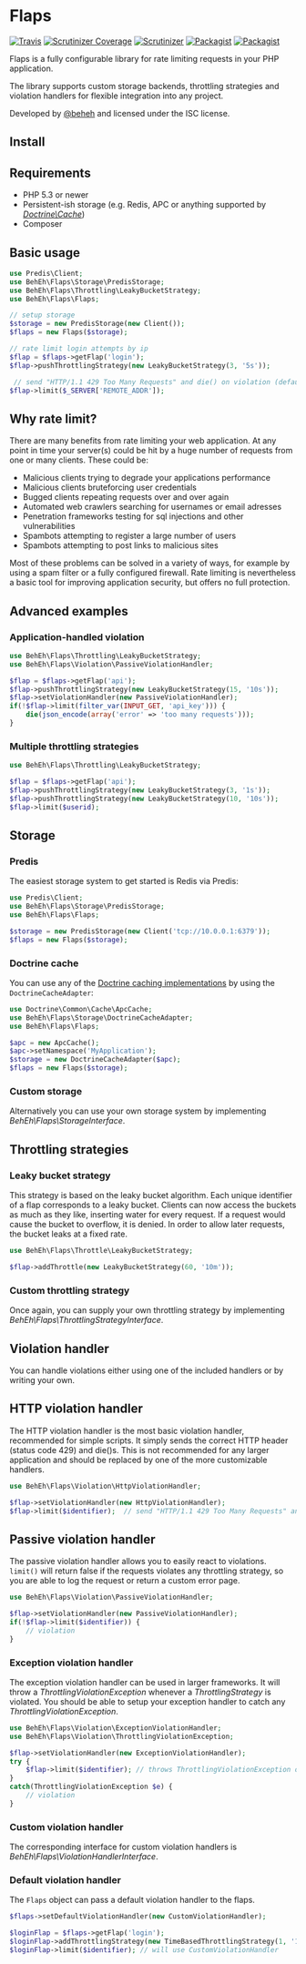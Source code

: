 # Flaps

[![Travis](https://img.shields.io/travis/beheh/flaps/master.svg?style=flat-square)](https://travis-ci.org/beheh/flaps)
[![Scrutinizer Coverage](https://img.shields.io/scrutinizer/coverage/g/beheh/flaps/master.svg?style=flat-square)](https://scrutinizer-ci.com/g/beheh/flaps/?branch=master)
[![Scrutinizer](https://img.shields.io/scrutinizer/g/beheh/flaps/master.svg?style=flat-square)](https://scrutinizer-ci.com/g/beheh/flaps/?branch=master)
[![Packagist](https://img.shields.io/packagist/v/beheh/flaps.svg?style=flat-square)](https://packagist.org/packages/beheh/flaps)
[![Packagist](https://img.shields.io/packagist/l/beheh/flaps.svg?style=flat-square)](https://packagist.org/packages/beheh/flaps)

Flaps is a fully configurable library for rate limiting requests in your PHP application.

The library supports custom storage backends, throttling strategies and violation handlers for flexible integration into any project.

Developed by [@beheh](https://github.com/beheh) and licensed under the ISC license.

## Install


## Requirements

- PHP 5.3 or newer
- Persistent-ish storage (e.g. Redis, APC or anything supported by _[Doctrine\Cache](http://doctrine-common.readthedocs.org/en/latest/reference/caching.html)_)
- Composer

## Basic usage

```php
use Predis\Client;
use BehEh\Flaps\Storage\PredisStorage;
use BehEh\Flaps\Throttling\LeakyBucketStrategy;
use BehEh\Flaps\Flaps;

// setup storage
$storage = new PredisStorage(new Client());
$flaps = new Flaps($storage);

// rate limit login attempts by ip
$flap = $flaps->getFlap('login');
$flap->pushThrottlingStrategy(new LeakyBucketStrategy(3, '5s'));

 // send "HTTP/1.1 429 Too Many Requests" and die() on violation (default)
$flap->limit($_SERVER['REMOTE_ADDR']);
```

## Why rate limit?

There are many benefits from rate limiting your web application. At any point in time your server(s) could be hit by a huge number of requests from one or many clients. These could be:
- Malicious clients trying to degrade your applications performance
- Malicious clients bruteforcing user credentials
- Bugged clients repeating requests over and over again
- Automated web crawlers searching for usernames or email adresses
- Penetration frameworks testing for sql injections and other vulnerabilities
- Spambots attempting to register a large number of users
- Spambots attempting to post links to malicious sites

Most of these problems can be solved in a variety of ways, for example by using a spam filter or a fully configured firewall. Rate limiting is nevertheless a basic tool for improving application security, but offers no full protection.

## Advanced examples

### Application-handled violation

```php
use BehEh\Flaps\Throttling\LeakyBucketStrategy;
use BehEh\Flaps\Violation\PassiveViolationHandler;

$flap = $flaps->getFlap('api');
$flap->pushThrottlingStrategy(new LeakyBucketStrategy(15, '10s'));
$flap->setViolationHandler(new PassiveViolationHandler);
if(!$flap->limit(filter_var(INPUT_GET, 'api_key'))) {
	die(json_encode(array('error' => 'too many requests')));
}
```

### Multiple throttling strategies

```php
use BehEh\Flaps\Throttling\LeakyBucketStrategy;

$flap = $flaps->getFlap('api');
$flap->pushThrottlingStrategy(new LeakyBucketStrategy(3, '1s'));
$flap->pushThrottlingStrategy(new LeakyBucketStrategy(10, '10s'));
$flap->limit($userid);
```

## Storage

### Predis

The easiest storage system to get started is Redis via Predis:

```php
use Predis\Client;
use BehEh\Flaps\Storage\PredisStorage;
use BehEh\Flaps\Flaps;

$storage = new PredisStorage(new Client('tcp://10.0.0.1:6379'));
$flaps = new Flaps($storage);
```

### Doctrine cache

You can use any of the [Doctrine caching implementations](http://doctrine-common.readthedocs.org/en/latest/reference/caching.html) by using the `DoctrineCacheAdapter`:

```php
use Doctrine\Common\Cache\ApcCache;
use BehEh\Flaps\Storage\DoctrineCacheAdapter;
use BehEh\Flaps\Flaps;

$apc = new ApcCache();
$apc->setNamespace('MyApplication');
$storage = new DoctrineCacheAdapter($apc);
$flaps = new Flaps($storage);
```

### Custom storage

Alternatively you can use your own storage system by implementing _BehEh\Flaps\StorageInterface_.

## Throttling strategies

### Leaky bucket strategy

This strategy is based on the leaky bucket algorithm. Each unique identifier of a flap corresponds to a leaky bucket.
Clients can now access the buckets as much as they like, inserting water for every request. If a request would cause the bucket to overflow, it is denied.
In order to allow later requests, the bucket leaks at a fixed rate.

```php
use BehEh\Flaps\Throttle\LeakyBucketStrategy;

$flap->addThrottle(new LeakyBucketStrategy(60, '10m'));
```

### Custom throttling strategy

Once again, you can supply your own throttling strategy by implementing _BehEh\Flaps\ThrottlingStrategyInterface_.

## Violation handler

You can handle violations either using one of the included handlers or by writing your own.

## HTTP violation handler

The HTTP violation handler is the most basic violation handler, recommended for simple scripts.
It simply sends the correct HTTP header (status code 429) and die()s. This is not recommended for any larger application and should be replaced by one of the more customizable handlers.

```php
use BehEh\Flaps\Violation\HttpViolationHandler;

$flap->setViolationHandler(new HttpViolationHandler);
$flap->limit($identifier);  // send "HTTP/1.1 429 Too Many Requests" and die() on violation
```

## Passive violation handler

The passive violation handler allows you to easily react to violations.
`limit()` will return false if the requests violates any throttling strategy, so you are able to log the request or return a custom error page.

```php
use BehEh\Flaps\Violation\PassiveViolationHandler;

$flap->setViolationHandler(new PassiveViolationHandler);
if(!$flap->limit($identifier)) {
	// violation
}
```

### Exception violation handler

The exception violation handler can be used in larger frameworks. It will throw a _ThrottlingViolationException_ whenever a _ThrottlingStrategy_ is violated.
You should be able to setup your exception handler to catch any _ThrottlingViolationException_.

```php
use BehEh\Flaps\Violation\ExceptionViolationHandler;
use BehEh\Flaps\Violation\ThrottlingViolationException;

$flap->setViolationHandler(new ExceptionViolationHandler);
try {
	$flap->limit($identifier); // throws ThrottlingViolationException on violation
}
catch(ThrottlingViolationException $e) {
	// violation
}
```

### Custom violation handler

The corresponding interface for custom violation handlers is _BehEh\Flaps\ViolationHandlerInterface_.

### Default violation handler

The `Flaps` object can pass a default violation handler to the flaps.

```php
$flaps->setDefaultViolationHandler(new CustomViolationHandler);

$loginFlap = $flaps->getFlap('login');
$loginFlap->addThrottlingStrategy(new TimeBasedThrottlingStrategy(1, '1s'));
$loginFlap->limit($identifier); // will use CustomViolationHandler
```

